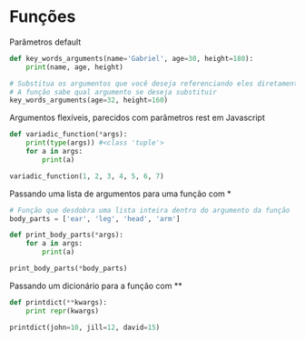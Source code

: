 # Funções

Parâmetros default
```python
def key_words_arguments(name='Gabriel', age=30, height=180):
    print(name, age, height)

# Substitua os argumentos que você deseja referenciando eles diretamente
# A função sabe qual argumento se deseja substituir
key_words_arguments(age=32, height=160)
```


Argumentos flexíveis, parecidos com parâmetros rest em Javascript
```python
def variadic_function(*args):
    print(type(args)) #<class 'tuple'>
    for a in args:
        print(a)

variadic_function(1, 2, 3, 4, 5, 6, 7)
```

Passando uma lista de argumentos para uma função com \*
```python
# Função que desdobra uma lista inteira dentro do argumento da função
body_parts = ['ear', 'leg', 'head', 'arm']

def print_body_parts(*args):
    for a in args:
        print(a)

print_body_parts(*body_parts)
```

Passando um dicionário para a função com \*\*
```python
def printdict(**kwargs):
    print repr(kwargs)

printdict(john=10, jill=12, david=15)
```